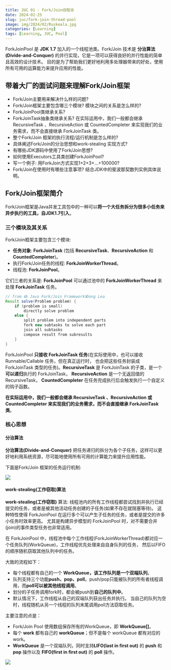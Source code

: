 ```yaml
---
title: JUC 01 - Fork/Join线程池
date: 2024-02-25
slug: juc/fork-join-thread-pool
image: img/2024/02/Ruskeala.jpg
categories: [Learning]
tags: [Learning, JUC, Pool]
---
```


ForkJoinPool 是 **JDK 1.7** 加入的一个线程池类。Fork/Join 技术是 **分治算法(Divide-and-Conquer)** 的并行实现，它是一项可以获得良好的并行性能的简单且高效的设计技术。
目的是为了帮助我们更好地利用多处理器带来的好处，使用所有可用的运算能力来提升应用的性能。

## 带着大厂的面试问题来理解Fork/Join框架

* Fork/Join主要用来解决什么样的问题?
* Fork/Join框架主要包含哪三个模块? 模块之间的关系是怎么样的?
* ForkJoinPool类继承关系?
* ForkJoinTask抽象类继承关系? 在实际运用中，我们一般都会继承 RecursiveTask 、RecursiveAction 或 CountedCompleter 来实现我们的业务需求，而不会直接继承 ForkJoinTask 类。
* 整个Fork/Join 框架的执行流程/运行机制是怎么样的?
* 具体阐述Fork/Join的分治思想和work-stealing 实现方式?
* 有哪些JDK源码中使用了Fork/Join思想?
* 如何使用Executors工具类创建ForkJoinPool?
* 写一个例子: 用ForkJoin方式实现1+2+3+...+100000?
* Fork/Join在使用时有哪些注意事项? 结合JDK中的斐波那契数列实例具体说明。

## Fork/Join框架简介

Fork/Join框架是Java并发工具包中的一种可以**将一个大任务拆分为很多小任务来异步执行的工具，自JDK1.7引入**。

### 三个模块及其关系

Fork/Join框架主要包含三个模块:

* **任务对象**: **ForkJoinTask** (包括 **RecursiveTask**、**RecursiveAction** 和 **CountedCompleter**)。
* 执行Fork/Join任务的线程: **ForkJoinWorkerThread**。
* 线程池: **ForkJoinPool**。

它们三者的关系是: **ForkJoinPool** 可以通过池中的 **ForkJoinWorkerThread** 来处理 **ForkJoinTask** 任务。

```java
// from 《A Java Fork/Join Framework》Dong Lea
Result solve(Problem problem) {
	if (problem is small)
 		directly solve problem
 	else {
 		split problem into independent parts
 		fork new subtasks to solve each part
 		join all subtasks
 		compose result from subresults
	}
}
```

ForkJoinPool **只接收 ForkJoinTask 任务**(在实际使用中，也可以接收 Runnable/Callable 任务，但在真正运行时，
也会把这些任务封装成 ForkJoinTask 类型的任务)。**RecursiveTask** 是 ForkJoinTask 的子类，是一个**可以递归**执行的 ForkJoinTask，
**RecursiveAction** 是一个无返回值的 RecursiveTask，
**CountedCompleter** 在任务完成执行后会触发执行一个自定义的钩子函数。

**在实际运用中，我们一般都会继承 RecursiveTask 、RecursiveAction 或 CountedCompleter 来实现我们的业务需求，而不会直接继承 ForkJoinTask 类**。

### 核心思想
#### 分治算法

**分治算法(Divide-and-Conquer)** 把任务递归的拆分为各个子任务，这样可以更好地利用系统资源，尽可能地使用所有可用的计算能力来提升应用性能。

下面是Fork/Join 框架的任务运行机制:

![](img/2024/02/fork-join-1.png)

#### work-stealing(工作窃取)算法

**work-stealing(工作窃取)** 算法: 线程池内的所有工作线程都尝试找到并执行已经提交的任务，或者是被其他活动任务创建的子任务(如果不存在就阻塞等待)。
这种特性使得 ForkJoinPool 在运行多个可以产生子任务的任务，或者是提交的许多小任务时效率更高。
尤其是构建异步模型的 ForkJoinPool 时，对不需要合并(join)的事件类型任务也非常适用。

在 ForkJoinPool 中，线程池中每个工作线程(ForkJoinWorkerThread)都对应一个任务队列(WorkQueue)，工作线程优先处理来自自身队列的任务， 
然后以FIFO的顺序随机窃取其他队列中的任务。

大致的流程如下：

* 每个线程都有自己的一个 **WorkQueue，该工作队列是一个双端队列**。
* 队列支持三个功能**push、pop、poll**。push/pop只能被队列的所有者线程调用，而**poll可以被其他线程调用**。
* 划分的子任务调用fork时，都会被push到**自己的队列中**。
* 默认情况下，工作线程从自己的双端队列获出任务并执行。 当自己的队列为空时，线程随机从另一个线程的队列末尾调用poll方法窃取任务。

主要注意的点是：

* Fork/Join Pool 使用数组保存所有的WorkQueue，即 **WorkQueue[]**。
* 每个 **work** 都有自己的 **workQueue**；但不是每个 workQueue 都有对应的 work。
* **WorkQueue** 是一个双端队列，同时支持**LIFO(last in first out)** 的 **push** 和 **pop** 操作以及
**FIFO(first in first out)** 的 **poll** 操作。

![](img/2024/02/fork-join-2.png)





